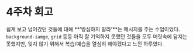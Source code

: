 # 4주차 회고

쉽게 보고 넘어갔던 것들에 대해 **'방심하지 말라'**는 메시지를 주는 수업이었다. `background-iamge`, `grid` 등등 아직 잘 기억하지 못했던 것들을 모두 머릿속에 담지는 못했지만, 잊지 않기 위해서 복습/예습을 열심히 해야겠다고 느낀 하루였다.
